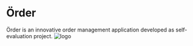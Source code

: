 # Örder
Örder is an innovative order management application developed as self-evaluation project.
![logo]("/order.png)
